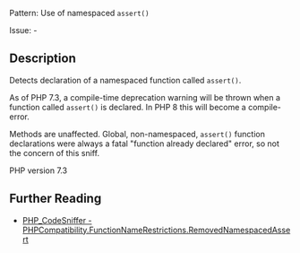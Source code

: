Pattern: Use of namespaced `assert()`

Issue: -

## Description

Detects declaration of a namespaced function called `assert()`.

As of PHP 7.3, a compile-time deprecation warning will be thrown when a function
called `assert()` is declared. In PHP 8 this will become a compile-error.

Methods are unaffected.
Global, non-namespaced, `assert()` function declarations were always a fatal
"function already declared" error, so not the concern of this sniff.

PHP version 7.3

## Further Reading

* [PHP_CodeSniffer - PHPCompatibility.FunctionNameRestrictions.RemovedNamespacedAssert](https://github.com/PHPCompatibility/PHPCompatibility/tree/develop/PHPCompatibility/Sniffs/FunctionNameRestrictions/RemovedNamespacedAssertSniff.php)